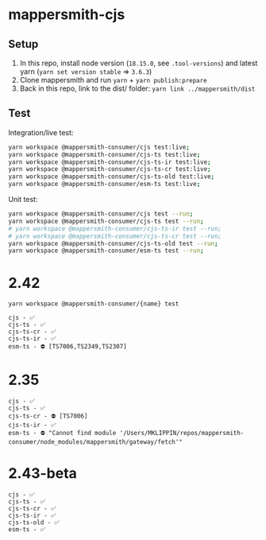 # mappersmith-cjs

## Setup

1. In this repo, install node version (`18.15.0`, see `.tool-versions`) and latest yarn (`yarn set version stable` => `3.6.3`)
2. Clone mappersmith and run `yarn` + `yarn publish:prepare`
3. Back in this repo, link to the dist/ folder: `yarn link ../mappersmith/dist`

## Test

Integration/live test:

```sh
yarn workspace @mappersmith-consumer/cjs test:live;
yarn workspace @mappersmith-consumer/cjs-ts test:live;
yarn workspace @mappersmith-consumer/cjs-ts-ir test:live;
yarn workspace @mappersmith-consumer/cjs-ts-cr test:live;
yarn workspace @mappersmith-consumer/cjs-ts-old test:live;
yarn workspace @mappersmith-consumer/esm-ts test:live;
```

Unit test:

```sh
yarn workspace @mappersmith-consumer/cjs test --run;
yarn workspace @mappersmith-consumer/cjs-ts test --run;
# yarn workspace @mappersmith-consumer/cjs-ts-ir test --run;
# yarn workspace @mappersmith-consumer/cjs-ts-cr test --run;
yarn workspace @mappersmith-consumer/cjs-ts-old test --run;
yarn workspace @mappersmith-consumer/esm-ts test --run;
```

# 2.42

`yarn workspace @mappersmith-consumer/{name} test`

```
cjs - ✅
cjs-ts - ✅
cjs-ts-cr - ✅
cjs-ts-ir - ✅
esm-ts - ⛔️ [TS7006,TS2349,TS2307]
```

# 2.35

```
cjs - ✅
cjs-ts - ✅
cjs-ts-cr - ⛔️ [TS7006]
cjs-ts-ir - ✅
esm-ts - ⛔️ "Cannot find module '/Users/MKLIPPIN/repos/mappersmith-consumer/node_modules/mappersmith/gateway/fetch'"
```

# 2.43-beta

```
cjs - ✅
cjs-ts - ✅
cjs-ts-cr - ✅
cjs-ts-ir - ✅
cjs-ts-old - ✅
esm-ts - ✅
```
